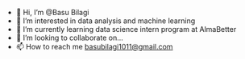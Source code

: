 - 👋 Hi, I’m @Basu Bilagi
- 👀 I’m interested in data analysis and machine learning
- 🌱 I’m currently learning data science intern program at AlmaBetter
- 💞️ I’m looking to collaborate on...
- 📫 How to reach me basubilagi1011@gmail.com

<!---
Bassu1011/Bassu1011 is a ✨ special ✨ repository because its `README.md` (this file) appears on your GitHub profile.
You can click the Preview link to take a look at your changes.
--->
